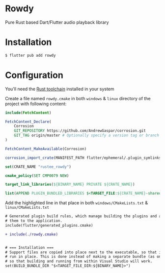 # Rowdy

Pure Rust based Dart/Flutter audio playback library

# Installation


```bash
$ flutter pub add rowdy
```

# Configuration

You'll need the [Rust toolchain](https://rustup.rs) installed in your system

Create a file named `rowdy.cmake` in both `windows` & `linux` directory of the project with following content:

```cmake
include(FetchContent)

FetchContent_Declare(
    Corrosion
    GIT_REPOSITORY https://github.com/AndrewGaspar/corrosion.git
    GIT_TAG origin/master # Optionally specify a version tag or branch here
)

FetchContent_MakeAvailable(Corrosion)

corrosion_import_crate(MANIFEST_PATH flutter/ephemeral/.plugin_symlinks/rowdy/rustee_rowdy/Cargo.toml)

set(CRATE_NAME "rustee_rowdy")

cmake_policy(SET CMP0079 NEW)

target_link_libraries(${BINARY_NAME} PRIVATE ${CRATE_NAME})

list(APPEND PLUGIN_BUNDLED_LIBRARIES $<TARGET_FILE:${CRATE_NAME}-shared>)
```

Add the highlighted line in that place in both `windows/CMakeLists.txt` & `linux/CMakeLists.txt`

```diff
# Generated plugin build rules, which manage building the plugins and adding
# them to the application.
include(flutter/generated_plugins.cmake)

+ include(./rowdy.cmake)


# === Installation ===
# Support files are copied into place next to the executable, so that it can
# run in place. This is done instead of making a separate bundle (as on Linux)
# so that building and running from within Visual Studio will work.
set(BUILD_BUNDLE_DIR "$<TARGET_FILE_DIR:${BINARY_NAME}>")
```
